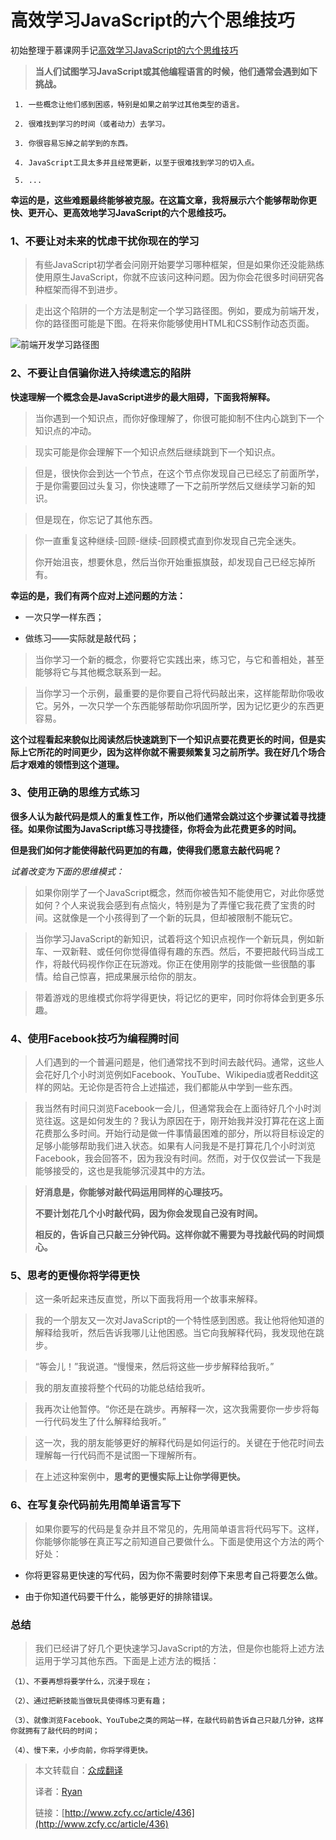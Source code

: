 # 高效学习JavaScript的六个思维技巧

初始整理于慕课网手记[高效学习JavaScript的六个思维技巧](http://www.imooc.com/article/12113)

> **当人们试图学习JavaScript或其他编程语言的时候，他们通常会遇到如下挑战。**

```text
 1. 一些概念让他们感到困惑，特别是如果之前学过其他类型的语言。

 2. 很难找到学习的时间（或者动力）去学习。

 3. 你很容易忘掉之前学到的东西。

 4. JavaScript工具太多并且经常更新，以至于很难找到学习的切入点。

 5. ...

```


**幸运的是，这些难题最终能够被克服。在这篇文章，我将展示六个能够帮助你更快、更开心、更高效地学习JavaScript的六个思维技巧。**


### 1、不要让对未来的忧虑干扰你现在的学习
    

> 有些JavaScript初学者会问刚开始要学习哪种框架，但是如果你还没能熟练使用原生JavaScript，你就不应该问这种问题。因为你会花很多时间研究各种框架而得不到进步。

> 走出这个陷阱的一个方法是制定一个学习路径图。例如，要成为前端开发，你的路径图可能是下图。在将来你能够使用HTML和CSS制作动态页面。

![前端开发学习路径图](http://img.mukewang.com/57ad9d660001149f07470214.png)


### 2、不要让自信骗你进入持续遗忘的陷阱

**快速理解一个概念会是JavaScript进步的最大阻碍，下面我将解释。**

    

> 当你遇到一个知识点，而你好像理解了，你很可能抑制不住内心跳到下一个知识点的冲动。

> 现实可能是你会理解下一个知识点然后继续跳到下一个知识点。

> 但是，很快你会到达一个节点，在这个节点你发现自己已经忘了前面所学，于是你需要回过头复习，你快速瞟了一下之前所学然后又继续学习新的知识。

>    但是现在，你忘记了其他东西。

>    你一直重复这种继续-回顾-继续-回顾模式直到你发现自己完全迷失。
> 
>    你开始沮丧，想要休息，然后当你开始重振旗鼓，却发现自己已经忘掉所有。

**幸运的是，我们有两个应对上述问题的方法：**

* 一次只学一样东西；

* 做练习——实际就是敲代码；

>    当你学习一个新的概念，你要将它实践出来，练习它，与它和善相处，甚至能够将它与其他概念联系到一起。

>    当你学习一个示例，最重要的是你要自己将代码敲出来，这样能帮助你吸收它。另外，一次只学一个东西能够帮助你巩固所学，因为记忆更少的东西更容易。

**这个过程看起来貌似比阅读然后快速跳到下一个知识点要花费更长的时间，但是实际上它所花的时间更少，因为这样你就不需要频繁复习之前所学。我在好几个场合后才艰难的领悟到这个道理。**


### 3、使用正确的思维方式练习

**很多人认为敲代码是烦人的重复性工作，所以他们通常会跳过这个步骤试着寻找捷径。如果你试图为JavaScript练习寻找捷径，你将会为此花费更多的时间。**

**但是我们如何才能使得敲代码更加的有趣，使得我们愿意去敲代码呢？**

*试着改变为下面的思维模式：*

   
>  如果你刚学了一个JavaScript概念，然而你被告知不能使用它，对此你感觉如何？个人来说我会感到有点恼火，特别是为了弄懂它我花费了宝贵的时间。这就像是一个小孩得到了一个新的玩具，但却被限制不能玩它。

> 当你学习JavaScript的新知识，试着将这个知识点视作一个新玩具，例如新车、一双新鞋、或任何你觉得值得有趣的东西。然后，不要把敲代码当成工作，将敲代码视作你正在玩游戏。你正在使用刚学的技能做一些很酷的事情。给自己惊喜，把成果展示给你的朋友。

>    带着游戏的思维模式你将学得更快，将记忆的更牢，同时你将体会到更多乐趣。


### 4、使用Facebook技巧为编程腾时间

> 人们遇到的一个普遍问题是，他们通常找不到时间去敲代码。通常，这些人会花好几个小时浏览例如Facebook、YouTube、Wikipedia或者Reddit这样的网站。无论你是否符合上述描述，我们都能从中学到一些东西。

>  我当然有时间只浏览Facebook一会儿，但通常我会在上面待好几个小时浏览往返。这是如何发生的？我认为原因在于，刚开始我并没打算花在这上面花费那么多时间。开始行动是做一件事情最困难的部分，所以将目标设定的足够小能够帮助我们进入状态。如果有人问我是不是打算花几个小时浏览Facebook，我会回答不，因为我没有时间。然而，对于仅仅尝试一下我是能够接受的，这也是我能够沉浸其中的方法。
 
>   **好消息是，你能够对敲代码运用同样的心理技巧。**
> 
>    **不要计划花几个小时敲代码，因为你会发现自己没有时间。**
>     
>    **相反的，告诉自己只敲三分钟代码。这样你就不需要为寻找敲代码的时间烦心。**

### 5、思考的更慢你将学得更快

> 这一条听起来违反直觉，所以下面我将用一个故事来解释。

> 我的一个朋友又一次对JavaScript的一个特性感到困惑。我让他将他知道的解释给我听，然后告诉我哪儿让他困惑。当它向我解释代码，我发现他在跳步。

> “等会儿！”我说道。“慢慢来，然后将这些一步步解释给我听。”

> 我的朋友直接将整个代码的功能总结给我听。

> 我再次让他暂停。“你还是在跳步。再解释一次，这次我需要你一步步将每一行代码发生了什么解释给我听。”

> 这一次，我的朋友能够更好的解释代码是如何运行的。关键在于他花时间去理解每一行代码而不是试图一下理解所有。

> 在上述这种案例中，**思考的更慢实际上让你学得更快。**


### 6、在写复杂代码前先用简单语言写下 

> 如果你要写的代码是复杂并且不常见的，先用简单语言将代码写下。这样，你能够你能够在真正写之前知道自己要做什么。下面是使用这个方法的两个好处：


* 你将更容易更快速的写代码，因为你不需要时刻停下来思考自己将要怎么做。

* 由于你知道代码要干什么，能够更好的排除错误。


### 总结

> 我们已经讲了好几个更快速学习JavaScript的方法，但是你也能将上述方法运用于学习其他东西。下面是上述方法的概括：

```text
（1）、不要再想将要学什么，沉浸于现在；

（2）、通过把新技能当做玩具使得练习更有趣；

（3）、就像浏览Facebook、YouTube之类的网站一样，在敲代码前告诉自己只敲几分钟，这样你就拥有了敲代码的时间；

（4）、慢下来，小步向前，你将学得更快。
```

> 本文转载自：[众成翻译](http://www.zcfy.cc)
>
> 译者：[Ryan](http://www.zcfy.cc/@Ryan)
>
> 链接：[http://www.zcfy.cc/article/436](http://www.zcfy.cc/article/436)
